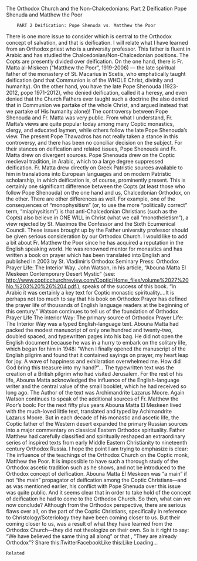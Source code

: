The Orthodox Church and the Non-Chalcedonians: Part 2 Deification Pope Shenuda and Matthew the Poor

		PART 2 Deification: Pope Shenuda vs. Matthew the Poor
There is one more issue to consider which is central to the Orthodox concept of salvation, and that is deification. I will relate what I have learned from an Orthodox priest who is a university professor. This father is fluent in Arabic and has studied the Chalcedonian/Non-Chalcedonian positions.
The Copts are presently divided over deification. On the one hand, there is Fr. Matta al-Miskeen (“Matthew the Poor”, 1919-2006) — the late spiritual father of the monastery of St. Macarius in Scetis, who emphatically taught deification (and that Communion is of the WHOLE Christ, divinity and humanity). On the other hand, you have the late Pope Shenouda (1923-2012, pope 1971-2012), who denied deification, called it a heresy, and even denied that the Church Fathers ever taught such a doctrine (he also denied that in Communion we partake of the whole Christ, and argued instead that we partake of His humanity alone)! The controversy between Pope Shenouda and Fr. Matta was very public.
From what I understand, Fr. Matta’s views are quite popular today among many Coptic monastics, clergy, and educated laymen, while others follow the late Pope Shenouda’s view. The present Pope Thawadros has not really taken a stance in this controversy, and there has been no conciliar decision on the subject.
For their stances on deification and related issues, Pope Shenouda and Fr. Matta drew on divergent sources. Pope Shenouda drew on the Coptic medieval tradition, in Arabic, which to a large degree suppressed deification. Fr. Matta drew directly on Greek Patristic sources available to him in translations into European languages and on modern Patristic scholarship, in which deification is, of course, prominently present.
This is certainly one significant difference between the Copts (at least those who follow Pope Shenouda) on the one hand and us, Chalcedonian Orthodox, on the other. There are other differences as well. For example, one of the consequences of “monophysitism” (or, to use the more “politically correct” term, “miaphysitism”) is that anti-Chalcedonian Christians (such as the Copts) also believe in ONE WILL in Christ (what we call “monotheletism”), a view rejected by St. Maximos the Confessor and the Sixth Ecumenical Council.
These issues brought up by the Father university professor should be given serious consideration by our Orthodox Church.
I would like to add a bit about Fr. Matthew the Poor since he has acquired a reputation in the English speaking world. He was renowned mentor for monastics and has written a book on prayer which has been translated into English and published in 2003 by St. Vladimir’s Orthodox Seminary Press: Orthodox Prayer Life: The Interior Way. John Watson, in his article, “Abouna Matta El Meskeen Contemporary Desert Mystic” (see: http://www.copticchurchreview.com/Coptic/Home_files/volume%2027%20No.%203%20%26%204.pdf.), speaks of the success of this book. “In Arabic it was certainly a key text for Coptic monastic spirituality….It is perhaps not too much to say that his book on Orthodox Prayer has defined the prayer life of thousands of English language readers at the beginning of this century.” Watson continues to tell us of the foundation of Orthodox Prayer Life The interior Way:
The primary source of Orthodox Prayer Life: The Interior Way was a typed English-language text. Abouna Matta had packed the modest manuscript of only one hundred and twenty-two, doubled spaced, and typewritten pages into his bag. He did not open the English document because he was in a hurry to embark on the solitary life, which began for him in 1948:
“When I finally opened the manuscript of the English pilgrim and found that it contained sayings on prayer, my heart leap for joy. A wave of happiness and exhilaration overwhelmed me. How did God bring this treasure into my hand?”…
The typewritten text was the creation of a British pilgrim who had visited Jerusalem. For the rest of his life, Abouna Matta acknowledged the influence of the English-language writer and the central value of the small booklet, which he had received so long ago.
The Author of the text was Archimandrite Lazarus Moore. Again Watson continues to speak of the additional sources of Fr. Matthew the Poor’s book:
For the next fifty plus years Abouna Matta El Meskeen lived with the much-loved little text, translated and typed by Achimandrite Lazarus Moore. But in each decade of his monastic and ascetic life, the Coptic father of the Western desert expanded the primary Russian sources into a major commentary on classical Eastern Orthodox spirituality. Father Matthew had carefully classified and spiritually reshaped an extraordinary series of inspired texts from early Middle Eastern Christianity to nineteenth century Orthodox Russia.
I hope the point I am trying to emphasize is clear: The influence of the teachings of the Orthodox Church on the Coptic monk, Matthew the Poor. It is impossible to have such a thorough study of the Orthodox ascetic tradition such as he shows, and not be introduced to the Orthodox concept of deification. Abouna Matta El Meskeen was “a main” if not “the main” propagator of deification among the Coptic Christians—and as was mentioned earlier, his conflict with Pope Shenuda over this issue was quite public. And it seems clear that in order to take hold of the concept of deification he had to come to the Orthodox Church.
So then, what can we now conclude? Although from the Orthodox perspective, there are serious flaws over all, on the part of the Coptic Christians, specifically in reference to Christology/Soteriology they have been coming closer to us. But their coming closer to us, was a result of what they have learned from the Orthodox Church—they did not theologize on their own. So is it right to say: “We have believed the same thing all along” or that , “They are already Orthodox”?
Share this:TwitterFacebookLike this:Like Loading...

	Related
			
